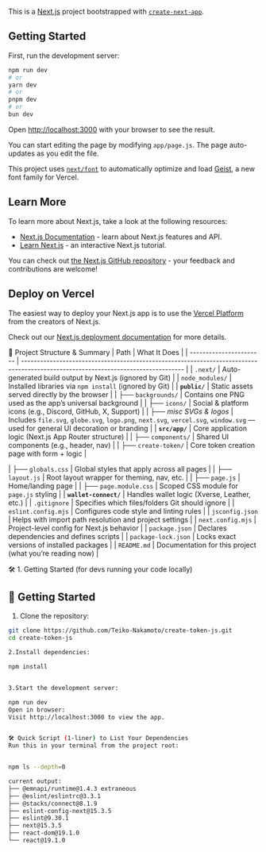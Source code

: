 This is a [Next.js](https://nextjs.org) project bootstrapped with [`create-next-app`](https://nextjs.org/docs/app/api-reference/cli/create-next-app).

## Getting Started

First, run the development server:

```bash
npm run dev
# or
yarn dev
# or
pnpm dev
# or
bun dev
```

Open [http://localhost:3000](http://localhost:3000) with your browser to see the result.

You can start editing the page by modifying `app/page.js`. The page auto-updates as you edit the file.

This project uses [`next/font`](https://nextjs.org/docs/app/building-your-application/optimizing/fonts) to automatically optimize and load [Geist](https://vercel.com/font), a new font family for Vercel.

## Learn More

To learn more about Next.js, take a look at the following resources:

- [Next.js Documentation](https://nextjs.org/docs) - learn about Next.js features and API.
- [Learn Next.js](https://nextjs.org/learn) - an interactive Next.js tutorial.

You can check out [the Next.js GitHub repository](https://github.com/vercel/next.js) - your feedback and contributions are welcome!

## Deploy on Vercel

The easiest way to deploy your Next.js app is to use the [Vercel Platform](https://vercel.com/new?utm_medium=default-template&filter=next.js&utm_source=create-next-app&utm_campaign=create-next-app-readme) from the creators of Next.js.

Check out our [Next.js deployment documentation](https://nextjs.org/docs/app/building-your-application/deploying) for more details.


📁 Project Structure & Summary
| Path                    | What It Does                                                                                                                      |
| ----------------------- | --------------------------------------------------------------------------------------------------------------------------------- |
| `.next/`                | Auto-generated build output by Next.js (ignored by Git)                                                                           |
| `node_modules/`         | Installed libraries via `npm install` (ignored by Git)                                                                            |
| **`public/`**           | Static assets served directly by the browser                                                                                      |
| ├── `backgrounds/`      | Contains one PNG used as the app’s universal background                                                                           |
| ├── `icons/`            | Social & platform icons (e.g., Discord, GitHub, X, Support)                                                                       |
| ├── *misc SVGs & logos* | Includes `file.svg`, `globe.svg`, `logo.png`, `next.svg`, `vercel.svg`, `window.svg` — used for general UI decoration or branding |
| **`src/app/`**          | Core application logic (Next.js App Router structure)                                                                             |
| ├── `components/`       | Shared UI components (e.g., header, nav)                                                                                          |
| ├── `create-token/`     | Core token creation page with form + logic                                                                                        |

| ├── `globals.css`       | Global styles that apply across all pages                                                                                         |
| ├── `layout.js`         | Root layout wrapper for theming, nav, etc.                                                                                        |
| ├── `page.js`           | Home/landing page                                                                                                                 |
| ├── `page.module.css`   | Scoped CSS module for `page.js` styling                                                                                           |
| **`wallet-connect/`**   | Handles wallet logic (Xverse, Leather, etc.)                                                                                      |
| `.gitignore`            | Specifies which files/folders Git should ignore                                                                                   |
| `eslint.config.mjs`     | Configures code style and linting rules                                                                                           |
| `jsconfig.json`         | Helps with import path resolution and project settings                                                                            |
| `next.config.mjs`       | Project-level config for Next.js behavior                                                                                         |
| `package.json`          | Declares dependencies and defines scripts                                                                                         |
| `package-lock.json`     | Locks exact versions of installed packages                                                                                        |
| `README.md`             | Documentation for this project (what you’re reading now)                                                                          |






🛠️ 1. Getting Started (for devs running your code locally)
## 🚀 Getting Started

1. Clone the repository:

```bash
git clone https://github.com/Teiko-Nakamoto/create-token-js.git
cd create-token-js

2.Install dependencies:

npm install


3.Start the development server:

npm run dev
Open in browser:
Visit http://localhost:3000 to view the app.


🛠️ Quick Script (1-liner) to List Your Dependencies
Run this in your terminal from the project root:


npm ls --depth=0

current output:
├── @emnapi/runtime@1.4.3 extraneous
├── @eslint/eslintrc@3.3.1
├── @stacks/connect@8.1.9
├── eslint-config-next@15.3.5
├── eslint@9.30.1
├── next@15.3.5
├── react-dom@19.1.0
└── react@19.1.0